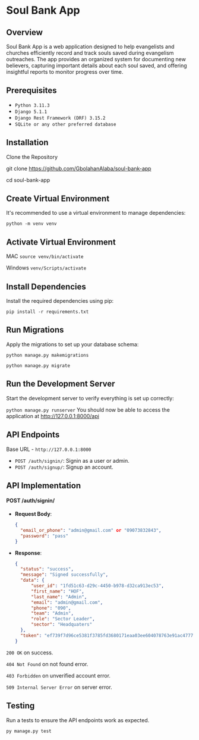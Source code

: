 
# **Soul Bank App**

## **Overview**

Soul Bank App is a web application designed to help evangelists and churches efficiently record and track souls saved during evangelism outreaches. The app provides an organized system for documenting new believers, capturing important details about each soul saved, and offering insightful reports to monitor progress over time.

## **Prerequisites**

- `Python 3.11.3`
- `Django 5.1.1`
- `Django Rest Framework (DRF) 3.15.2`
- `SQLite or any other preferred database`


## **Installation**
Clone the Repository


git clone https://github.com/GbolahanAlaba/soul-bank-app

cd soul-bank-app


## **Create Virtual Environment**

It's recommended to use a virtual environment to manage dependencies:


`python -m venv venv`

## **Activate Virtual Environment**

MAC `source venv/bin/activate`

Windows `venv/Scripts/activate`

## **Install Dependencies**

Install the required dependencies using pip:

`pip install -r requirements.txt`


## **Run Migrations**

Apply the migrations to set up your database schema:

`python manage.py makemigrations`

`python manage.py migrate`


## **Run the Development Server**
Start the development server to verify everything is set up correctly:

`python manage.py runserver`
You should now be able to access the application at http://127.0.0.1:8000/api

## **API Endpoints**
Base URL - `http://127.0.0.1:8000`

- `POST /auth/signin/`: Signin as a user or admin.
- `POST /auth/signup/`: Signup an account.


## **API Implementation**

#### POST /auth/signin/

- **Request Body**:

  ```json
  {
    "email_or_phone": "admin@gmail.com" or "09073832843",
    "password": "pass"
  }

- **Response**:

  ```json
  {
    "status": "success",
    "message": "Signed successfully",
    "data": {
        "user_id": "1fd51c63-d29c-4450-b978-d32ca913ec53",
        "first_name": "HOF",
        "last_name": "Admin",
        "email": "admin@gmail.com",
        "phone": "090",
        "team": "Admin",
        "role": "Sector Leader",
        "sector": "Headquaters"
    },
    "token": "ef739f7d96ce5381f3785fd3680171eaa03ee604078763e91ac47770a315a98f"
  }

`200 OK` on success.

`404 Not Found` on not found error.

`403 Forbidden` on unverified account error.

`509 Internal Server Error` on server error.


## **Testing**
Run a tests to ensure the API endpoints work as expected.

`py manage.py test`